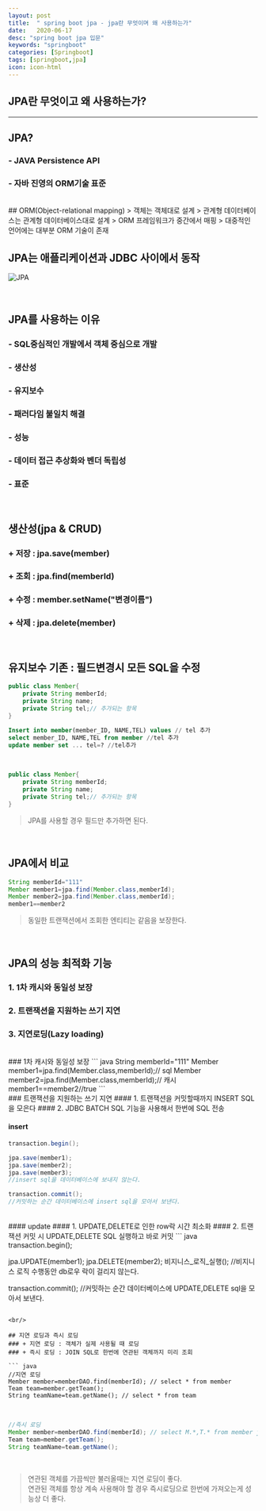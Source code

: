 ```yaml
---
layout: post
title:  " spring boot jpa - jpa란 무엇이며 왜 사용하는가"
date:   2020-06-17
desc: "spring boot jpa 입문"
keywords: "springboot"
categories: [Springboot]
tags: [springboot,jpa]
icon: icon-html
---
```


JPA란 무엇이고 왜 사용하는가?
-----

<hr/>


## JPA?
### - JAVA Persistence API
### - 자바 진영의 ORM기술 표준

<br/>
## ORM(Object-relational mapping)
> 객체는 객체대로 설계  
> 관계형 데이터베이스는 관계형 데이터베이스대로 설계  
> ORM 프레임워크가 중간에서 매핑  
> 대중적인 언어에는 대부분 ORM 기술이 존재  

<br/>

## JPA는 애플리케이션과 JDBC 사이에서 동작
![JPA](https://user-images.githubusercontent.com/37110261/84868933-58e38c00-b0b8-11ea-87e4-42dcd6a67ecb.PNG)

<br/>

## JPA를 사용하는 이유
### - SQL중심적인 개발에서 객체 중심으로 개발
### - 생산성
### - 유지보수
### - 패러다임 불일치 해결
### - 성능
### - 데이터 접근 추상화와 벤더 독립성
### - 표준

<br/>

## 생산성(jpa & CRUD)
### + 저장 : jpa.save(member)
### + 조회 : jpa.find(memberId)
### + 수정 : member.setName("변경이름")
### + 삭제 : jpa.delete(member)

<br/>

## 유지보수 기존 : 필드변경시 모든 SQL을 수정

``` java
public class Member{
    private String memberId;
    private String name;
    private String tel;// 추가되는 항목
}
```
``` sql
Insert into member(member_ID, NAME,TEL) values // tel 추가
select member_ID, NAME,TEL from member //tel 추가
update member set ... tel=? //tel추가
```
<br/>

``` java
public class Member{
    private String memberId;
    private String name;
    private String tel;// 추가되는 항목
}
```
> JPA를 사용할 경우 필드만 추가하면 된다.

<br/>

## JPA에서 비교
``` java
String memberId="111"
Member member1=jpa.find(Member.class,memberId);
Member member2=jpa.find(Member.class,memberId);
member1==member2
```
> 동일한 트랜잭션에서 조회한 엔티티는 같음을 보장한다.

<br/>

## JPA의 성능 최적화 기능
### 1. 1차 캐시와 동일성 보장
### 2. 트랜잭션을 지원하는 쓰기 지연
### 3. 지연로딩(Lazy loading)

<br/>
### 1차 캐시와 동일성 보장
``` java
String memberId="111"
Member member1=jpa.find(Member.class,memberId);// sql
Member member2=jpa.find(Member.class,memberId);// 캐시
member1==member2//true
```
<br/>
### 트랜잭션을 지원하는 쓰기 지연
#### 1. 트랜잭션을 커밋할때까지 INSERT SQL을 모은다
#### 2. JDBC BATCH SQL 기능을 사용해서 한번에 SQL 전송

#### insert
``` java
transaction.begin();

jpa.save(member1);
jpa.save(member2);
jpa.save(member3);
//insert sql을 데이터베이스에 보내지 않는다.

transaction.commit();
//커밋하는 순간 데이터베이스에 insert sql을 모아서 보낸다.
```

<br/>
#### update
#### 1. UPDATE,DELETE로 인한 row락 시간 최소화
#### 2. 트랜잭션 커밋 시 UPDATE,DELETE SQL 실행하고 바로 커밋
``` java
transaction.begin();

jpa.UPDATE(member1);
jpa.DELETE(member2);
비지니스_로직_실행();
//비지니스 로직 수행동안 db로우 락이 걸리지 않는다.

transaction.commit();
//커밋하는 순간 데이터베이스에 UPDATE,DELETE sql을 모아서 보낸다.
```

<br/>

## 지연 로딩과 즉시 로딩
### + 지연 로딩 : 객체가 실제 사용될 때 로딩
### + 즉시 로딩 : JOIN SQL로 한번에 연관된 객체까지 미리 조회

``` java
//지연 로딩
Member member=memberDAO.find(memberId); // select * from member
Team team=member.getTeam();
String teamName=team.getName(); // select * from team
```

<br/>

``` java
//즉시 로딩
Member member=memberDAO.find(memberId); // select M.*,T.* from member join team ... 
Team team=member.getTeam();
String teamName=team.getName(); 
```
<br/>

> 연관된 객체를 가끔씩만 불러올때는 지연 로딩이 좋다.  
> 연관된 객체를 항상 계속 사용해야 할 경우 즉시로딩으로 한번에 가져오는게 성능상 더 좋다.
